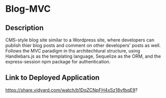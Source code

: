 # Blog-MVC

## Description

CMS-style blog site similar to a Wordpress site, where developers can publish thier blog posts and comment on other developers' posts as well. Follows the MVC paradigm in ths architechtural structure, using Handlebars.js as the templating language, Sequelize as the ORM, and the express-session npm package for authentication.

## Link to Deployed Application

https://share.vidyard.com/watch/b1DqZCNpFH4xSz18vfbqE9?
